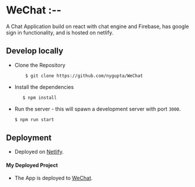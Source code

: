 # WeChat :--

A Chat Application build on react with chat engine and Firebase, has google sign in functionality, and is hosted on netlify.

## Develop locally 

* Clone the Repository 
    ```sh
        $ git clone https://github.com/nygupta/WeChat
    ```
* Install the dependencies
     ```sh
        $ npm install
    ```
* Run the server - this will spawn a development server with port `3000`.
    ```sh
    $ npm run start
    ```

## Deployment 

* Deployed on [Netlify](https://www.netlify.com/).

#### My Deployed Project
* The App is deployed to [WeChat](https://wechat-blacklion.netlify.app).